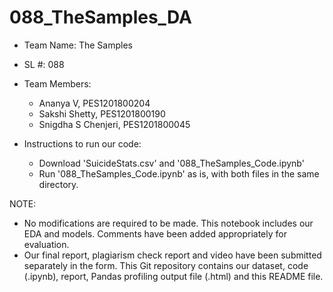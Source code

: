# 088_TheSamples_DA
* Team Name: The Samples
* SL #: 088
* Team Members:
	* Ananya V, PES1201800204
	* Sakshi Shetty, PES1201800190
	* Snigdha S Chenjeri, PES1201800045

* Instructions to run our code:
	* Download 'SuicideStats.csv' and '088_TheSamples_Code.ipynb'
	* Run '088_TheSamples_Code.ipynb' as is, with both files in the same directory.

NOTE: 
* No modifications are required to be made. This notebook includes our EDA and models. Comments have been added appropriately for evaluation.
* Our final report, plagiarism check report and video have been submitted separately in the form. This Git repository contains our dataset, code (.ipynb), report, Pandas profiling output file (.html) and this README file.

